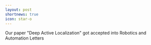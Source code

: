 ```yaml
---
layout: post
shortnews: true
icon: star-o
---
```


Our paper "Deep Active Localization" got accepted into Robotics and Automation Letters
